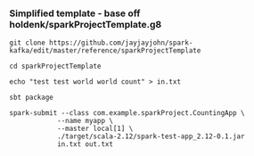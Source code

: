 ### Simplified template - base off holdenk/sparkProjectTemplate.g8

```
git clone https://github.com/jayjayjohn/spark-kafka/edit/master/reference/sparkProjectTemplate

cd sparkProjectTemplate

echo "test test world world count" > in.txt

sbt package

spark-submit --class com.example.sparkProject.CountingApp \
            --name myapp \
            --master local[1] \
            ./target/scala-2.12/spark-test-app_2.12-0.1.jar 
            in.txt out.txt

```
